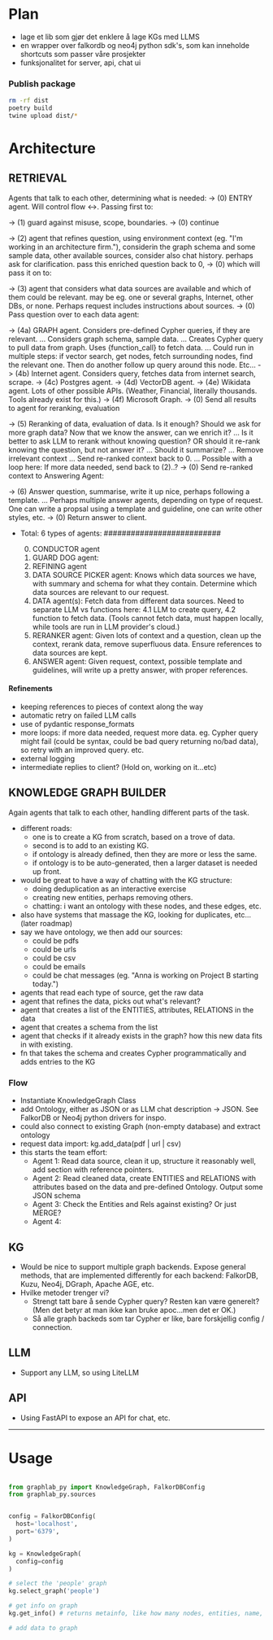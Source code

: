 # Plan

- lage et lib som gjør det enklere å lage KGs med LLMS
- en wrapper over falkordb og neo4j python sdk's, som kan inneholde shortcuts som passer våre prosjekter
- funksjonalitet for server, api, chat ui

### Publish package

```bash
rm -rf dist
poetry build
twine upload dist/*
```

# Architecture

## RETRIEVAL

Agents that talk to each other, determining what is needed:
-> (0) ENTRY agent. Will control flow <->. Passing first to:

-> (1) guard against misuse, scope, boundaries.
-> (0) continue

-> (2) agent that refines question, using environment context (eg. "I'm working in an architecture firm."), considerin the graph schema and some sample data, other available sources, consider also chat history. perhaps ask for clarification. pass this enriched question back to 0,
-> (0) which will pass it on to:

-> (3) agent that considers what data sources are available and which of them could be relevant. may be eg. one or several graphs, Internet, other DBs, or none. Perhaps request includes instructions about sources.
-> (0) Pass question over to each data agent:

-> (4a) GRAPH agent. Considers pre-defined Cypher queries, if they are relevant.
... Considers graph schema, sample data.
... Creates Cypher query to pull data from graph. Uses {function_call} to fetch data.
... Could run in multiple steps: if vector search, get nodes, fetch surrounding nodes, find the relevant one. Then do another follow up query around this node. Etc...
-> (4b) Internet agent. Considers query, fetches data from internet search, scrape.
-> (4c) Postgres agent.
-> (4d) VectorDB agent.
-> (4e) Wikidata agent. Lots of other possible APIs. (Weather, Financial, literally thousands. Tools already exist for this.)
-> (4f) Microsoft Graph.
-> (0) Send all results to agent for reranking, evaluation

-> (5) Reranking of data, evaluation of data. Is it enough? Should we ask for more graph data? Now that we know the answer, can we enrich it?
... Is it better to ask LLM to rerank without knowing question? OR should it re-rank knowing the question, but not answer it?
... Should it summarize?
... Remove irrelevant context
... Send re-ranked context back to 0.
... Possible with a loop here: If more data needed, send back to (2)..?
-> (0) Send re-ranked context to Answering Agent:

-> (6) Answer question, summarise, write it up nice, perhaps following a template.
... Perhaps multiple answer agents, depending on type of request. One can write a propsal using a template and guideline, one can write other styles, etc.
-> (0) Return answer to client.

- Total: 6 types of agents:
  ##########################

  0. CONDUCTOR agent
  1. GUARD DOG agent:
  2. REFINING agent
  3. DATA SOURCE PICKER agent: Knows which data sources we have, with summary and schema for what they contain. Determine which data sources are relevant to our request.
  4. DATA agent(s): Fetch data from different data sources. Need to separate LLM vs functions here:
     4.1 LLM to create query,
     4.2 function to fetch data. (Tools cannot fetch data, must happen locally, while tools are run in LLM provider's cloud.)
  5. RERANKER agent: Given lots of context and a question, clean up the context, rerank data, remove superfluous data. Ensure references to data sources are kept.
  6. ANSWER agent: Given request, context, possible template and guidelines, will write up a pretty answer, with proper references.

#### Refinements

- keeping references to pieces of context along the way
- automatic retry on failed LLM calls
- use of pydantic response_formats
- more loops: if more data needed, request more data. eg. Cypher query might fail (could be syntax, could be bad query returning no/bad data), so retry with an improved query. etc.
- external logging
- intermediate replies to client? (Hold on, working on it...etc)

## KNOWLEDGE GRAPH BUILDER

Again agents that talk to each other, handling different parts of the task.

- different roads:
  - one is to create a KG from scratch, based on a trove of data.
  - second is to add to an existing KG.
  - if ontology is already defined, then they are more or less the same.
  - if ontology is to be auto-generated, then a larger dataset is needed up front.
- would be great to have a way of chatting with the KG structure:
  - doing deduplication as an interactive exercise
  - creating new entities, perhaps removing others.
  - chatting: i want an ontology with these nodes, and these edges, etc.
- also have systems that massage the KG, looking for duplicates, etc... (later roadmap)
- say we have ontology, we then add our sources:
  - could be pdfs
  - could be urls
  - could be csv
  - could be emails
  - could be chat messages (eg. "Anna is working on Project B starting today.")
- agents that read each type of source, get the raw data
- agent that refines the data, picks out what's relevant?
- agent that creates a list of the ENTITIES, attributes, RELATIONS in the data
- agent that creates a schema from the list
- agent that checks if it already exists in the graph? how this new data fits in with existing.
- fn that takes the schema and creates Cypher programmatically and adds entries to the KG

### Flow

- Instantiate KnowledgeGraph Class
- add Ontology, either as JSON or as LLM chat description -> JSON. See FalkorDB or Neo4j python drivers for inspo.
- could also connect to existing Graph (non-empty database) and extract ontology
- request data import: kg.add_data(pdf | url | csv)
- this starts the team effort:
  - Agent 1: Read data source, clean it up, structure it reasonably well, add section with reference pointers.
  - Agent 2: Read cleaned data, create ENTITIES and RELATIONS with attributes based on the data and pre-defined Ontology. Output some JSON schema
  - Agent 3: Check the Entities and Rels against existing? Or just MERGE?
  - Agent 4:

## KG

- Would be nice to support multiple graph backends. Expose general methods, that are implemented differently for each backend: FalkorDB, Kuzu, Neo4j, DGraph, Apache AGE, etc.
- Hvilke metoder trenger vi?
  - Strengt tatt bare å sende Cypher query? Resten kan være generelt? (Men det betyr at man ikke kan bruke apoc...men det er OK.)
  - Så alle graph backeds som tar Cypher er like, bare forskjellig config / connection.

## LLM

- Support any LLM, so using LiteLLM

## API

- Using FastAPI to expose an API for chat, etc.

---

# Usage

```py

from graphlab_py import KnowledgeGraph, FalkorDBConfig
from graphlab_py.sources


config = FalkorDBConfig(
  host='localhost',
  port='6379',
)

kg = KnowledgeGraph(
  config=config
)

# select the 'people' graph
kg.select_graph('people')

# get info on graph
kg.get_info() # returns metainfo, like how many nodes, entities, name, etc.

# add data to graph






```
